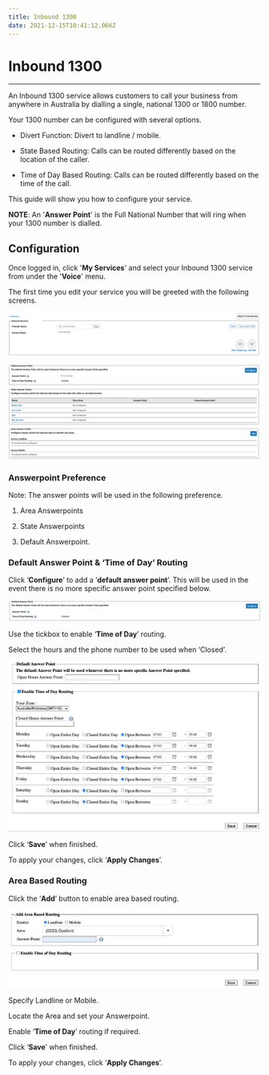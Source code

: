 ```yaml
---
title: Inbound 1300
date: 2021-12-15T10:41:12.066Z
---
```

# **Inbound 1300**

- - -
An Inbound 1300 service allows customers to call your business from anywhere in Australia by dialling a single, national 1300 or 1800 number.

Your 1300 number can be configured with several options.

-	Divert Function: Divert to landline / mobile.

-	State Based Routing: Calls can be routed differently based on the location of the caller.

-	Time of Day Based Routing: Calls can be routed differently based on the time of the call.

This guide will show you how to configure your service.

**NOTE**: An '**Answer Point**' is the Full National Number that will ring when your 1300 number is dialled.

## Configuration

Once logged in, click '**My Services**' and select your Inbound 1300 service from under the '**Voice**' menu.

The first time you edit your service you will be greeted with the following screens.

<img src="../../images/1300configure.png" alt="ember_1300configure" title="ember_1300configure"/>

### Answerpoint Preference
Note: The answer points will be used in the following preference.

1.	Area Answerpoints

2.	State Answerpoints

3.	Default Answerpoint.


### Default Answer Point & ‘**Time of Day**’ Routing

Click ‘**Configure**’ to add a ‘**default answer point**’. This will be used in the event there is no more specific answer point specified below.


<img src="../../images/1300_defaultAP.png" alt="default answerpoint" title="default answerpoint"/>

Use the tickbox to enable ‘**Time of Day**’ routing.

Select the hours and the phone number to be used when ‘Closed’.


<img src="../../images/1300_timeofdayrouting.png" alt="time of day routing" title="time of day routing"/>

Click ‘**Save**’ when finished.

To apply your changes, click ‘**Apply Changes**’.

### Area Based Routing

Click the ‘**Add**’ button to enable area based routing.

<img src="../../images/1300_areabaserouting.png" alt="area based routing" title="area based routing"/>


Specify Landline or Mobile.

Locate the Area and set your Answerpoint.

Enable ‘**Time of Day**’ routing if required.

Click ‘**Save**’ when finished.

To apply your changes, click ‘**Apply Changes**’.
















